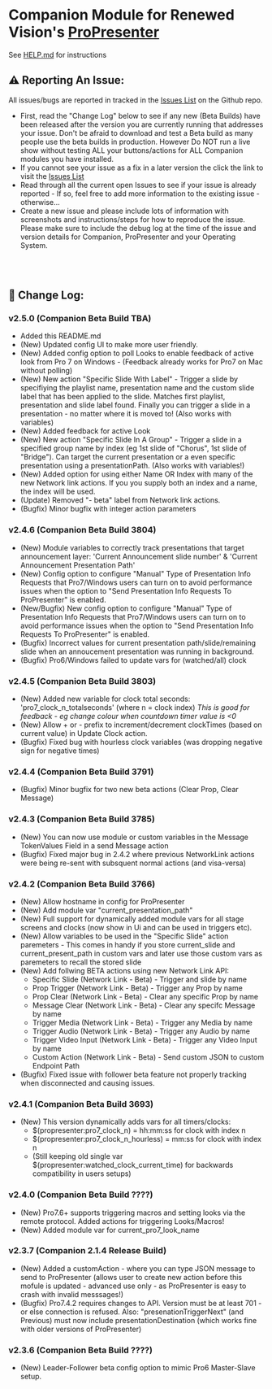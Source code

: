 # Companion Module for Renewed Vision's [ProPresenter](https://renewedvision.com/propresenter/)

See [HELP.md](https://github.com/greyshirtguy/companion-module-renewedvision-propresenter/blob/master/HELP.md) for instructions

## ⚠️ Reporting An Issue:
All issues/bugs are reported in tracked in the [Issues List](https://github.com/bitfocus/companion-module-renewedvision-propresenter/issues) on the Github repo.
- First, read the "Change Log" below to see if any new (Beta Builds) have been released after the version you are currently running that addresses your issue. Don't be afraid to download and test a Beta build as many people use the beta builds in production. However Do NOT run a live show without testing ALL your buttons/actions for ALL Companion modules you have installed.
- If you cannot see your issue as a fix in a later version the click the link to visit the [Issues List](https://github.com/bitfocus/companion-module-renewedvision-propresenter/issues)
- Read through all the current open Issues to see if your issue is already reported - If so, feel free to add more information to the existing issue - otherwise...
- Create a new issue and please include lots of information with screenshots and instructions/steps for how to reproduce the issue.
Please make sure to include the debug log at the time of the issue and version details for Companion, ProPresenter and your Operating System.

<br><br>

## 📝 Change Log:
### v2.5.0 (Companion Beta Build TBA)
- Added this README.md
- (New) Updated config UI to make more user friendly.
- (New) Added config option to poll Looks to enable feedback of active look from Pro 7 on Windows - (Feedback already works for Pro7 on Mac without polling)
- (New) New action "Specific Slide With Label" - Trigger a slide by specifiying the playlist name, presentation name and the custom slide label that has been applied to the slide. Matches first playlist, presentation and slide label found. Finally you can trigger a slide in a presentation - no matter where it is moved to! (Also works with variables)
- (New) Added feedback for active Look
- (New) New action "Specific Slide In A Group" - Trigger a slide in a specified group name by index (eg 1st slide of "Chorus", 1st slide of "Bridge"). Can target the current presentation or a even specific presentation using a presentationPath. (Also works with variables!)
- (New) Added option for using either Name OR Index with many of the new Network link actions. If you you supply both an index and a name, the index will be used.
- (Update) Removed "- beta" label from Network link actions.
- (Bugfix) Minor bugfix with integer action parameters


### v2.4.6 (Companion Beta Build 3804)
- (New) Module variables to correctly track presentations that target announcement layer: 'Current Announcement slide number' & 'Current Announcement Presentation Path'
- (New) Config option to configure "Manual" Type of Presentation Info Requests that Pro7/Windows users can turn on to avoid performance issues when the option to "Send Presentation Info Requests To ProPresenter" is enabled.
- (New/Bugfix) New config option to configure "Manual" Type of Presentation Info Requests that Pro7/Windows users can turn on to avoid performance issues when the option to "Send Presentation Info Requests To ProPresenter" is enabled.
- (Bugfix) Incorrect values for current presentation path/slide/remaining slide when an annoucement presentation was running in background.
- (Bugfix) Pro6/Windows failed to update vars for (watched/all) clock

### v2.4.5 (Companion Beta Build 3803)
- (New) Added new variable for clock total seconds: 'pro7_clock_n_totalseconds' (where n = clock index) _This is good for feedback - eg change colour when countdown timer value is <0_
- (New) Allow + or - prefix to increment/decrement clockTimes (based on current value) in Update Clock action.
- (Bugfix) Fixed bug with hourless clock variables (was dropping negative sign for negative times)

### v2.4.4 (Companion Beta Build 3791)
- (Bugfix) Minor bugfix for two new beta actions (Clear Prop, Clear Message)

### v2.4.3 (Companion Beta Build 3785)
- (New) You can now use module or custom variables in the Message TokenValues Field in a send Message action
- (Bugfix) Fixed major bug in 2.4.2 where previous NetworkLink actions were being re-sent with subsquent normal actions (and visa-versa)

### v2.4.2 (Companion Beta Build 3766)
- (New) Allow hostname in config for ProPresenter
- (New) Add module var "current_presentation_path"
- (New) Full support for dynamically added module vars for all stage screens and clocks (now show in Ui and can be used in triggers etc).
- (New) Allow variables to be used in the "Specific Slide" action paremeters - This comes in handy if you store current_slide and current_present_path in custom vars and later use those custom vars as paremeters to recall the stored slide
- (New) Add follwing BETA actions using new Network Link API: 
    - Specific Slide (Network Link - Beta) - Trigger and slide by name
    - Prop Trigger (Network Link - Beta) - Trigger any Prop by name
    - Prop Clear (Network Link - Beta) - Clear any specific Prop by name
    - Message Clear (Network Link - Beta) - Clear any specifc Message by name
    - Trigger Media (Network Link - Beta) - Trigger any Media by name
    - Trigger Audio (Network Link - Beta) - Trigger any Audio by name
    - Trigger Video Input (Network Link - Beta) - Trigger any Video Input by name
    - Custom Action (Network Link - Beta) - Send custom JSON to custom Endpoint Path
- (Bugfix) Fixed issue with follower beta feature not properly tracking when disconnected and causing issues.

### v2.4.1 (Companion Beta Build 3693)
- (New) This version dynamically adds vars for all timers/clocks:
    - $(propresenter:pro7_clock_n) = hh:mm:ss for clock with index n
    - $(propresenter:pro7_clock_n_hourless) = mm:ss for clock with index n
    - (Still keeping old single var $(propresenter:watched_clock_current_time) for backwards compatibility in users setups)

### v2.4.0 (Companion Beta Build ????)
- (New) Pro7.6+ supports triggering macros and setting looks via the remote protocol. Added actions for triggering Looks/Macros!
- (New) Added module var for current_pro7_look_name

### v2.3.7 (Companion 2.1.4 Release Build)
- (New) Added a customAction - where you can type JSON message to send to ProPresenter (allows user to create new action before this mofule is updated - advanced use only - as ProPresenter is easy to crash with invalid messsages!)
- (Bugfix) Pro7.4.2 requires changes to API. Version must be at least 701 - or else connection is refused. Also: "presenationTriggerNext" (and Previous) must now include presentationDestination (which works fine with older versions of ProPresenter)

### v2.3.6 (Companion Beta Build ????)
- (New) Leader-Follower beta config option to mimic Pro6 Master-Slave setup. 







